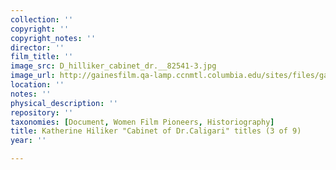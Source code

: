 ```yaml
---
collection: ''
copyright: ''
copyright_notes: ''
director: ''
film_title: ''
image_src: D_hilliker_cabinet_dr.__82541-3.jpg
image_url: http://gainesfilm.qa-lamp.ccnmtl.columbia.edu/sites/files/gainesfilm/images/D_hilliker_cabinet_dr.__82541-3.jpg
location: ''
notes: ''
physical_description: ''
repository: ''
taxonomies: [Document, Women Film Pioneers, Historiography]
title: Katherine Hiliker "Cabinet of Dr.Caligari" titles (3 of 9)
year: ''

---
```

